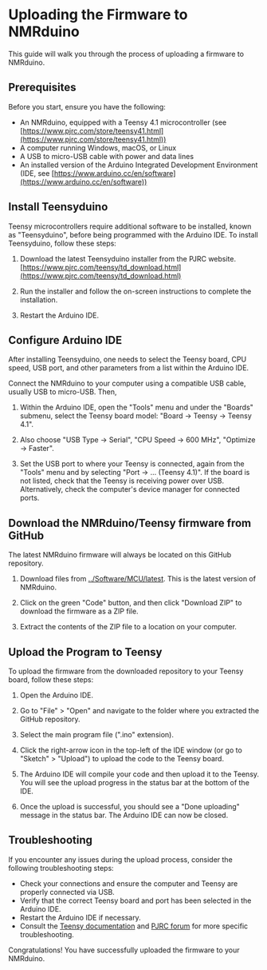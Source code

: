# Uploading the Firmware to NMRduino

This guide will walk you through the process of uploading a firmware to
NMRduino.

## Prerequisites

Before you start, ensure you have the following:

-    An NMRduino, equipped with a Teensy 4.1 microcontroller (see
[https://www.pjrc.com/store/teensy41.html](https://www.pjrc.com/store/teensy41.html))
-    A computer running Windows, macOS, or Linux
-    A USB to micro-USB cable with power and data lines
-    An installed version of the Arduino Integrated Development
Environment (IDE, see
[https://www.arduino.cc/en/software](https://www.arduino.cc/en/software))


## Install Teensyduino

Teensy microcontrollers require additional software to be installed,
known as "Teensyduino", before being programmed with the Arduino IDE. To
install Teensyduino, follow these steps:

1.   Download the latest Teensyduino installer from the PJRC website.
[https://www.pjrc.com/teensy/td_download.html](https://www.pjrc.com/teensy/td_download.html)

1.   Run the installer and follow the on-screen instructions to complete
the installation.

1.   Restart the Arduino IDE.


## Configure Arduino IDE

After installing Teensyduino, one needs to select the Teensy board, CPU
speed, USB port, and other parameters from a list within the Arduino IDE.

Connect the NMRduino to your computer using a compatible USB cable,
usually USB to micro-USB. Then,

1.    Within the Arduino IDE, open the "Tools" menu and under the
"Boards" submenu, select the Teensy board model: "Board -> Teensy ->
Teensy 4.1".

1.    Also choose "USB Type -> Serial", "CPU Speed -> 600 MHz",
"Optimize -> Faster".

1.    Set the USB port to where your Teensy is connected, again from the
"Tools" menu and by selecting "Port -> ... (Teensy 4.1)".  If the board
is not listed, check that the Teensy is receiving power over USB.
Alternatively, check the computer's device manager for connected ports.


## Download the NMRduino/Teensy firmware from GitHub

The latest NMRduino firmware will always be located on this GitHub
repository.

1.    Download files from [../Software/MCU/latest](../Software/MCU/latest).  This is the latest version of NMRduino.

1.    Click on the green "Code" button, and then click "Download ZIP" to
download the firmware as a ZIP file.

1.    Extract the contents of the ZIP file to a location on your computer.


## Upload the Program to Teensy

To upload the firmware from the downloaded repository to your Teensy
board, follow these steps:

1.    Open the Arduino IDE.

1.    Go to "File" > "Open" and navigate to the folder where you
extracted the GitHub repository.

1.    Select the main program file (".ino" extension).

1.    Click the right-arrow icon in the top-left of the IDE window (or
go to "Sketch" > "Upload") to upload the code to the Teensy board.

1.    The Arduino IDE will compile your code and then upload it to the
Teensy. You will see the upload progress in the status bar at the bottom
of the IDE.

1.    Once the upload is successful, you should see a "Done uploading"
message in the status bar.  The Arduino IDE can now be closed.


## Troubleshooting

If you encounter any issues during the upload process, consider the
following troubleshooting steps:

-    Check your connections and ensure the computer and Teensy are
properly connected via USB.
-    Verify that the correct Teensy board and port has been selected in
the Arduino IDE.
-    Restart the Arduino IDE if necessary.
-    Consult the [Teensy
documentation](https://www.pjrc.com/teensy/tutorial.html) and [PJRC
forum](https://forum.pjrc.com/) for more specific troubleshooting.

Congratulations! You have successfully uploaded the firmware to your
NMRduino.
